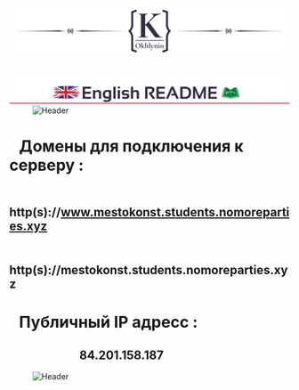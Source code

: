    ![Header](https://github.com/KonstantinOkhlynin/LearnToLearn/blob/master/assets/Headergithubname%20(2).svg)



   [![Header](https://github.com/KonstantinOkhlynin/LearnToLearn/blob/master/assets/1.svg)](https://github.com/KonstantinOkhlynin/Mesto-Backend/blob/main/README.EN.MD)
   ![Header](https://github.com/KonstantinOkhlynin/Project15/blob/main/assets/Mesto%20BackendRU.svg)
#     Домены для подключения к серверу :
##       http(s)://www.mestokonst.students.nomoreparties.xyz
##       http(s)://mestokonst.students.nomoreparties.xyz
#     Публичный IP адресс :
##        84.201.158.187


   ![Header](https://github.com/KonstantinOkhlynin/Project15/blob/main/assets/13.svg)

